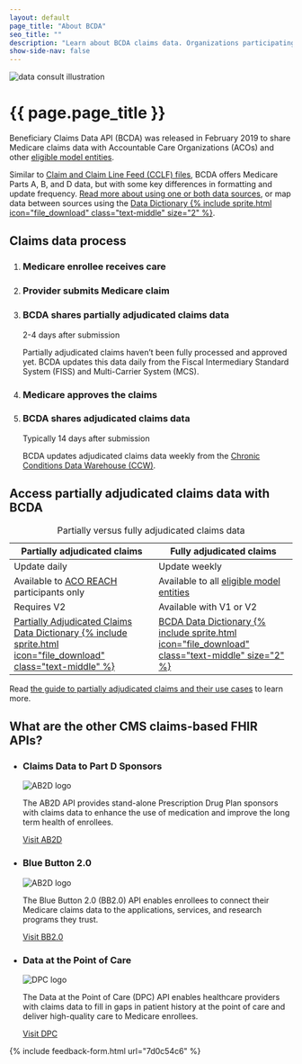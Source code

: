 ```yaml
---
layout: default
page_title: "About BCDA"
seo_title: ""
description: "Learn about BCDA claims data. Organizations participating in Alternative Payment Models use BCDA to aid in care coordination and risk prediction."
show-side-nav: false
---
```


<div class="grid-row grid-gap-4 desktop:grid-gap-6 padding-y-7">
  <div class="tablet:order-last tablet:grid-col display-flex flex-align-center tablet:flex-justify-center">
        <img class="width-auto height-full" style="object-fit: contain;"
        src="{{ '/assets/img/data-consult.svg' | relative_url }}" 
        alt="data consult illustration"/>
  </div>
  <div class="tablet:grid-col-auto padding-top-4 tablet:padding-top-0 display-flex flex-align-center">
    <div>
      <h1>{{ page.page_title }}</h1>
      <p>
        Beneficiary Claims Data API (BCDA) was released in February 2019 to share Medicare claims data with Accountable Care Organizations (ACOs) and other <a href="{{ '/index.html#eligible-model-entities' | relative_url }}">eligible model entities</a>. 
      </p>
      <p>
        Similar to <a href="https://www.cms.gov/files/document/cclf-information-packet.pdf" target="blank" rel="noopener noreferrer">Claim and Claim Line Feed (CCLF) files</a>, BCDA offers Medicare Parts A, B, and D data, but with some key differences in formatting and update frequency. <a href="{{ '/bcda-data/comparison-bcda-cclf-files.html' | relative_url }}">Read more about using one or both data sources</a>, or map data between sources using the <a href="{{ '/assets/downloads/BCDA_Data_Dictionary.xlsx' | relative_url }}">Data Dictionary {% include sprite.html icon="file_download" class="text-middle" size="2" %}</a>.
      </p>
    </div>
  </div>
</div>

## Claims data process

<ol class="usa-process-list margin-top-2 about-process-list">
    <li class="usa-process-list__item about-connector">
        <h3 class="usa-process-list__heading">Medicare enrollee receives care</h3>
    </li>
    <li class="usa-process-list__item">
        <h3 class="usa-process-list__heading">Provider submits Medicare claim</h3>
    </li>
    <li class="usa-process-list__item">
        <h3 class="usa-process-list__heading">BCDA shares partially adjudicated claims data </h3>
        <p class="usa-intro font-ui-md text-bold text-italic text-base margin-top-1">2-4 days after submission</p>
        <p>
          Partially adjudicated claims haven’t been fully processed and approved yet. BCDA updates this data daily from the Fiscal Intermediary Standard System (FISS) and Multi-Carrier System (MCS). 
        </p>
    </li>
    <li class="usa-process-list__item">
        <h3 class="usa-process-list__heading">Medicare approves the claims</h3>
    </li>
      <li class="usa-process-list__item about-final-item">
        <h3 class="usa-process-list__heading">BCDA shares adjudicated claims data </h3>
        <p class="usa-intro font-ui-md text-bold text-italic text-base margin-top-1">Typically 14 days after submission</p>
        <p>
          BCDA updates adjudicated claims data weekly from the <a href="https://www2.ccwdata.org/web/guest/home" target="_blank" rel="noopener noreferrer">Chronic Conditions Data Warehouse (CCW)</a>.
        </p>
    </li> 
</ol>

<h2 class="margin-top-8">Access partially adjudicated claims data with BCDA</h2>

<table class="usa-table usa-table--borderless usa-table--stacked margin-bottom-4">
  <caption class="usa-sr-only">Partially versus fully adjudicated claims data</caption>
  <thead>
    <tr>
      <th scope="col">Partially adjudicated claims</th>
      <th scope="col">Fully adjudicated claims</th>
    </tr>
  </thead>
  <tbody>
    <tr scope="row">
      <td data-label="Partially adjudicated claims">
        Update daily
      </td>
      <td data-label="Fully adjudicated claims">
        Update weekly
      </td>
    </tr>
    <tr scope="row">
      <td data-label="Partially adjudicated claims">
          Available to <a href="https://www.cms.gov/priorities/innovation/innovation-models/aco-reach" target="_blank" rel="noopener noreferrer">ACO REACH</a> participants only
      </td>
      <td data-label="Fully adjudicated claims">
          Available to all <a href="{{ '/index.html#eligible-model-entities' | relative_url }}">eligible model entities</a>
      </td>
    </tr>
    <tr scope="row">
      <td data-label="Partially adjudicated claims">
        Requires V2
      </td>
      <td data-label="Fully adjudicated claims">
        Available with V1 or V2
      </td>
    </tr>
    <tr scope="row">
      <td data-label="Partially adjudicated claims">
         <a href="{{ '/assets/downloads/BCDA_Partially_Adjudicated_Data_Dictionary.xlsx' | relative_url }}">Partially Adjudicated Claims Data Dictionary {% include sprite.html icon="file_download" class="text-middle" %}</a>
      </td>
      <td data-label="Fully adjudicated claims">
        <a href="{{ '/assets/downloads/BCDA_Data_Dictionary.xlsx' | relative_url }}"> BCDA Data Dictionary {% include sprite.html icon="file_download" class="text-middle" size="2" %}</a>
      </td>
    </tr>
  </tbody>
</table>

Read <a href="{{ '/bcda-data/partially-adjudicated-claims-data.html' | relative_url }}">the guide to partially adjudicated claims and their use cases</a> to learn more.

<h2 class="margin-top-10 padding-top-2">What are the other CMS claims-based FHIR APIs?</h2>

<ul class="usa-card-group flex-justify-center padding-y-4">
    <li class="usa-card tablet:grid-col-6 desktop:grid-col-4">
      <div class="usa-card__container">
        <div class="usa-card__header">
          <h3 class="usa-card__heading">Claims Data to Part D Sponsors</h3>
        </div>
        <div class="usa-card__media usa-card__media--inset">
          <div class="usa-card__img text-center">
            <img
              src="{{ '/assets/img/logo-ab2d-sm.svg' | relative_url }}"
              alt="AB2D logo"
              class="maxw-15 margin-x-auto"
            />
          </div>
        </div>
        <div class="usa-card__body">
          <p>
            The AB2D API provides stand-alone Prescription Drug Plan sponsors with claims data to enhance the use of medication and improve the long term health of enrollees.
          </p>
        </div>
        <div class="usa-card__footer">
          <a href="https://ab2d.cms.gov/" target="_blank" rel="noopener noreferrer" class="usa-button">Visit AB2D</a>
        </div>
      </div>
  </li>
      <li class="usa-card tablet:grid-col-6 desktop:grid-col-4">
      <div class="usa-card__container">
        <div class="usa-card__header">
          <h3 class="usa-card__heading">Blue Button 2.0</h3>
        </div>
        <div class="usa-card__media usa-card__media--inset">
          <div class="usa-card__img text-center">
            <img
              src="{{ '/assets/img/logo-bluebutton.svg' | relative_url }}"
              alt="AB2D logo"
              class="maxw-15 margin-x-auto"
            />
          </div>
        </div>
        <div class="usa-card__body">
          <p>
            The Blue Button 2.0 (BB2.0) API enables enrollees to connect their Medicare claims data to the applications, services, and research programs they trust.
          </p>
        </div>
        <div class="usa-card__footer">
          <a href="https://bluebutton.cms.gov/" target="_blank" rel="noopener noreferrer" class="usa-button">Visit BB2.0</a>
        </div>
      </div>
  </li>
      <li class="usa-card tablet:grid-col-6 desktop:grid-col-4">
      <div class="usa-card__container">
        <div class="usa-card__header">
          <h3 class="usa-card__heading">Data at the Point of Care</h3>
        </div>
        <div class="usa-card__media usa-card__media--inset">
          <div class="usa-card__img text-center">
            <img
              src="{{ '/assets/img/logo-dpc.svg' | relative_url }}"
              alt="DPC logo"
              class="maxw-15 margin-x-auto"
            />
          </div>
        </div>
        <div class="usa-card__body">
          <p>
            The Data at the Point of Care (DPC) API enables healthcare providers with claims data to fill in gaps in patient history at the point of care and deliver high-quality care to Medicare enrollees.
          </p>
        </div>
        <div class="usa-card__footer">
          <a href="https://dpc.cms.gov/" target="_blank" rel="noopener noreferrer" class="usa-button">Visit DPC</a>
        </div>
      </div>
  </li>
</ul>

{% include feedback-form.html url="7d0c54c6" %}

